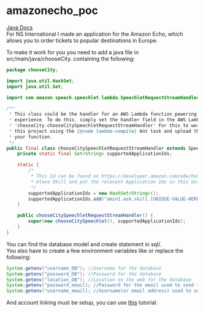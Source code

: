 # amazonecho_poc
<a href="https://squaredcanine.github.io/amazonecho_poc">Java Docs</a><br>
For NS International I made an application for the Amazon Echo, which allows you to order tickets to popular destinations in Europe.

To make it work for you you need to add a java file in src/main/java/chooseCity. containing the following:

```java
package chooseCity;

import java.util.HashSet;
import java.util.Set;

import com.amazon.speech.speechlet.lambda.SpeechletRequestStreamHandler;

/**
 * This class could be the handler for an AWS Lambda function powering an Alexa Skills Kit
 * experience. To do this, simply set the handler field in the AWS Lambda console to
 * "chooseCity.chooseCitySpeechletRequestStreamHandler" For this to work, you'll also need to build
 * this project using the {@code lambda-compile} Ant task and upload the resulting zip file to power
 * your function.
 */
public final class chooseCitySpeechletRequestStreamHandler extends SpeechletRequestStreamHandler {
    private static final Set<String> supportedApplicationIds;

    static {
        /*
         * This Id can be found on https://developer.amazon.com/edw/home.html#/ "Edit" the relevant
         * Alexa Skill and put the relevant Application Ids in this Set.
         */
        supportedApplicationIds = new HashSet<String>();
        supportedApplicationIds.add("amzn1.ask.skill.[UNIQUE-VALUE-HERE]");
    }

    public chooseCitySpeechletRequestStreamHandler() {
        super(new chooseCitySpeechlet(), supportedApplicationIds);
    }
}
```

You can find the database model and create statement in sql/.<br>
You also have to create a few environment variables like or replace the following:
```java
System.getenv("username_DB"); //Username for the database
System.getenv("password_DB"); //Password for the database
System.getenv("location_DB"); //Location on the web for the database
System.getenv("password_email); //Password for the email used to send the booking
System.getenv("username_email); //Username(or email address) used to send the booking
```

And account linking must be setup, you can use <a href="https://developer.amazon.com/blogs/post/Tx3CX1ETRZZ2NPC/Alexa-Account-Linking-5-Steps-to-Seamlessly-Link-Your-Alexa-Skill-with-Login-wit">this</a> tutorial.

